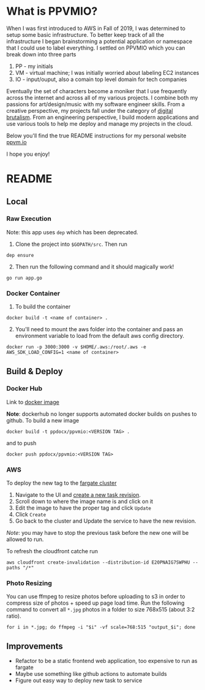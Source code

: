 # What is PPVMIO?

When I was first introduced to AWS in Fall of 2019, I was determined to setup some basic infrastructure. To better keep track of all the infrastructure I began brainstorming a potential application or namespace that I could use to label everything. I settled on PPVMIO which you can break down into three parts

1. PP - my initials
2. VM - virtual machine; I was initially worried about labeling EC2 instances
3. IO - input/ouput, also a comain top level domain for tech companies 

Eventually the set of characters become a moniker that I use frequently across the internet and across all of my various projects. I combine both my passions for art/design/music with my software engineer skills. From a creative perspective, my projects fall under the category of [digital brutalism](https://brutalistwebsites.com/). From an engineering perspective, I build modern applications and use various tools to help me deploy and manage my projects in the cloud. 

Below you'll find the true README instructions for my personal website [ppvm.io](https://ppvm.io/)

I hope you enjoy!

# README

## Local

### Raw Execution

Note: this app uses `dep` which has been deprecated. 

1. Clone the project into `$GOPATH/src`. Then run

```
dep ensure
```

2. Then run the following command and it should magically work!
```
go run app.go
```

### Docker Container

1. To build the container
```
docker build -t <name of container> .
```

2. You'll need to mount the aws folder into the container and pass an environment variable to load from the default aws config directory.

```
docker run -p 3000:3000 -v $HOME/.aws:/root/.aws -e AWS_SDK_LOAD_CONFIG=1 <name of container>
```

## Build & Deploy

### Docker Hub

Link to [docker image](https://hub.docker.com/repository/docker/ppdocx/ppvmio)

**Note**: dockerhub no longer supports automated docker builds on pushes to github. To build a new image

```
docker build -t ppdocx/ppvmio:<VERSION TAG> .
```

and to push

```
docker push ppdocx/ppvmio:<VERSION TAG>
```

### AWS

To deploy the new tag to the [fargate cluster](https://console.aws.amazon.com/ecs/home?region=us-east-1#/clusters/ppvmio-cluster)

1. Navigate to the UI and [create a new task revision](https://docs.aws.amazon.com/AmazonECS/latest/developerguide/update-task-definition.html).
2. Scroll down to where the image name is and click on it
3. Edit the image to have the proper tag and click `Update`
4. Click `Create`
5. Go back to the cluster and Update the service to have the new revision.

*Note*: you may have to stop the previous task before the new one will be allowed to run.

To refresh the cloudfront catche run

```
aws cloudfront create-invalidation --distribution-id E20PNAIG7SWPHU --paths "/*"
```

### Photo Resizing
You can use ffmpeg to resize photos before uploading to s3 in order to compress size of photos + speed up page load time. Run the following command to convert all `*.jpg` photos in a folder to size 768x515 (about 3:2 ratio).

```for i in *.jpg; do ffmpeg -i "$i" -vf scale=768:515 "output_$i"; done```


## Improvements
* Refactor to be a static frontend web application, too expensive to run as fargate
* Maybe use something like github actions to automate builds
* Figure out easy way to deploy new task to service